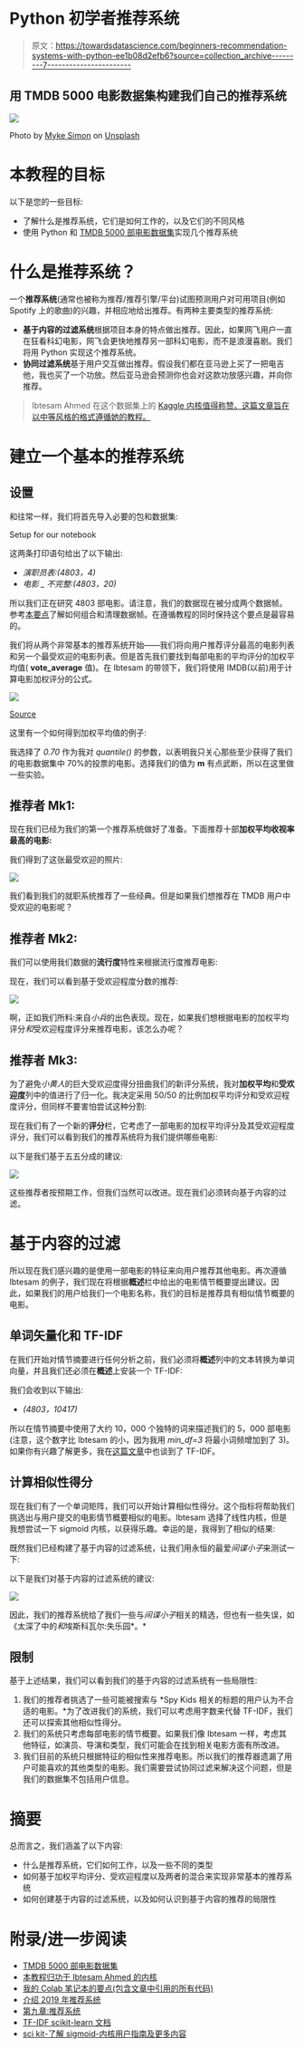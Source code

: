 # Python 初学者推荐系统

> 原文：<https://towardsdatascience.com/beginners-recommendation-systems-with-python-ee1b08d2efb6?source=collection_archive---------7----------------------->

## 用 TMDB 5000 电影数据集构建我们自己的推荐系统

![](img/3cd15aaddc10fb22c554c97a809c760f.png)

Photo by [Myke Simon](https://unsplash.com/@myke_simon?utm_source=medium&utm_medium=referral) on [Unsplash](https://unsplash.com?utm_source=medium&utm_medium=referral)

# 本教程的目标

以下是您的一些目标:

*   了解什么是推荐系统，它们是如何工作的，以及它们的不同风格
*   使用 Python 和 [TMDB 5000 部电影数据集](https://www.kaggle.com/tmdb/tmdb-movie-metadata)实现几个推荐系统

# 什么是推荐系统？

一个**推荐系统**(通常也被称为推荐/推荐引擎/平台)试图预测用户对可用项目(例如 Spotify 上的歌曲)的兴趣，并相应地给出推荐。有两种主要类型的推荐系统:

*   **基于内容的过滤系统**根据项目本身的特点做出推荐。因此，如果网飞用户一直在狂看科幻电影，网飞会更快地推荐另一部科幻电影，而不是浪漫喜剧。我们将用 Python 实现这个推荐系统。
*   **协同过滤系统**基于用户交互做出推荐。假设我们都在亚马逊上买了一把电吉他，我也买了一个功放。然后亚马逊会预测你也会对这款功放感兴趣，并向你推荐。

> Ibtesam Ahmed 在这个数据集上的 [Kaggle 内核值得称赞。这篇文章旨在以中等风格的格式遵循她的教程。](https://www.kaggle.com/ibtesama/getting-started-with-a-movie-recommendation-system)

# 建立一个基本的推荐系统

## 设置

和往常一样，我们将首先导入必要的包和数据集:

Setup for our notebook

这两条打印语句给出了以下输出:

*   *演职员表:(4803，4)*
*   *电影 _ 不完整:(4803，20)*

所以我们正在研究 4803 部电影。请注意，我们的数据现在被分成两个数据帧。参考[本要点](https://gist.github.com/deansublett/06f010a886831f9dac5b1f9bce4f4229)了解如何组合和清理数据帧。在遵循教程的同时保持这个要点是最容易的。

我们将从两个非常基本的推荐系统开始——我们将向用户推荐评分最高的电影列表和另一个最受欢迎的电影列表。但是首先我们要找到每部电影的平均评分的加权平均值( **vote_average** 值)。在 Ibtesam 的带领下，我们将使用 IMDB(以前)用于计算电影加权评分的公式。

![](img/c722cb6395ccc912afefaab3e581a8ba.png)

[Source](http://trailerpark.weebly.com/imdb-rating.html)

这里有一个如何得到加权平均值的例子:

我选择了 *0.70* 作为我对 *quantile()* 的参数，以表明我只关心那些至少获得了我们的电影数据集中 70%的投票的电影。选择我们的值为 **m** 有点武断，所以在这里做一些实验。

## 推荐者 Mk1:

现在我们已经为我们的第一个推荐系统做好了准备。下面推荐十部**加权平均收视率最高的电影:**

我们得到了这张最受欢迎的照片:

![](img/a6882deccef21918ee33970bdde7e020.png)

我们看到我们的就职系统推荐了一些经典。但是如果我们想推荐在 TMDB 用户中受欢迎的电影呢？

## 推荐者 Mk2:

我们可以使用我们数据的**流行度**特性来根据流行度推荐电影:

现在，我们可以看到基于受欢迎程度分数的推荐:

![](img/59a43f57b1d5dcb5ee141f40ec3c17b1.png)

啊，正如我们所料:来自*小兵*的出色表现。现在，如果我们想根据电影的加权平均评分*和*受欢迎程度评分来推荐电影，该怎么办呢？

## 推荐者 Mk3:

为了避免*小黄人*的巨大受欢迎度得分扭曲我们的新评分系统，我对**加权平均**和**受欢迎度**列中的值进行了归一化。我决定采用 50/50 的比例加权平均评分和受欢迎程度评分，但同样不要害怕尝试这种分割:

现在我们有了一个新的**评分**栏，它考虑了一部电影的加权平均评分及其受欢迎程度评分，我们可以看到我们的推荐系统将为我们提供哪些电影:

以下是我们基于五五分成的建议:

![](img/2b743049c719c1b91f953b55c2974b6f.png)

这些推荐者按预期工作，但我们当然可以改进。现在我们必须转向基于内容的过滤。

# 基于内容的过滤

所以现在我们感兴趣的是使用一部电影的特征来向用户推荐其他电影。再次遵循 Ibtesam 的例子，我们现在将根据**概述**栏中给出的电影情节概要提出建议。因此，如果我们的用户给我们一个电影名称，我们的目标是推荐具有相似情节概要的电影。

## 单词矢量化和 TF-IDF

在我们开始对情节摘要进行任何分析之前，我们必须将**概述**列中的文本转换为单词向量，并且我们还必须在**概述**上安装一个 TF-IDF:

我们会收到以下输出:

*   *(4803，10417)*

所以在情节摘要中使用了大约 10，000 个独特的词来描述我们的 5，000 部电影(注意，这个数字比 Ibtesam 的小，因为我用 *min_df=3* 将最小词频增加到了 3)。如果你有兴趣了解更多，我在[这篇文章](/what-i-learned-from-abhishek-thakur-4b905ac0fd55)中也谈到了 TF-IDF。

## 计算相似性得分

现在我们有了一个单词矩阵，我们可以开始计算相似性得分。这个指标将帮助我们挑选出与用户提交的电影情节概要相似的电影。Ibtesam 选择了线性内核，但是我想尝试一下 sigmoid 内核，以获得乐趣。幸运的是，我得到了相似的结果:

既然我们已经构建了基于内容的过滤系统，让我们用永恒的最爱*间谍小子*来测试一下:

以下是我们对基于内容的过滤系统的建议:

![](img/cb671486117276f028b90de3e93886ac.png)

因此，我们的推荐系统给了我们一些与*间谍小子*相关的精选，但也有一些失误，如《太深了中的*和*埃斯科瓦尔:失乐园*。*

## 限制

基于上述结果，我们可以看到我们的基于内容的过滤系统有一些局限性:

1.  我们的推荐者挑选了一些可能被搜索与 *Spy Kids 相关的标题的用户认为不合适的电影。*为了改进我们的系统，我们可以考虑用字数来代替 TF-IDF，我们还可以探索其他相似性得分。
2.  我们的系统只考虑每部电影的情节概要。如果我们像 Ibtesam 一样，考虑其他特征，如演员、导演和类型，我们可能会在找到相关电影方面有所改进。
3.  我们目前的系统只根据特征的相似性来推荐电影。所以我们的推荐器遗漏了用户可能喜欢的其他类型的电影。我们需要尝试协同过滤来解决这个问题，但是我们的数据集不包括用户信息。

# 摘要

总而言之，我们涵盖了以下内容:

*   什么是推荐系统，它们如何工作，以及一些不同的类型
*   如何基于加权平均评分、受欢迎程度以及两者的混合来实现非常基本的推荐系统
*   如何创建基于内容的过滤系统，以及如何认识到基于内容的推荐的局限性

# 附录/进一步阅读

*   [TMDB 5000 部电影数据集](https://www.kaggle.com/tmdb/tmdb-movie-metadata)
*   [本教程归功于 Ibtesam Ahmed 的内核](https://www.kaggle.com/ibtesama/getting-started-with-a-movie-recommendation-system)
*   [我的 Colab 笔记本的要点(包含文章中引用的所有代码)](https://gist.github.com/deansublett/06f010a886831f9dac5b1f9bce4f4229)
*   [介绍 2019 年推荐系统](https://tryolabs.com/blog/introduction-to-recommender-systems/)
*   [第九章:推荐系统](http://infolab.stanford.edu/~ullman/mmds/ch9.pdf)
*   [TF-IDF scikit-learn 文档](https://scikit-learn.org/stable/modules/generated/sklearn.feature_extraction.text.TfidfVectorizer.html)
*   [sci kit-了解 sigmoid-内核用户指南及更多内容](https://scikit-learn.org/stable/modules/metrics.html#sigmoid-kernel)